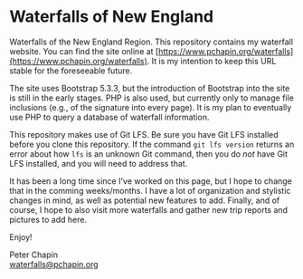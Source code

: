 
# Waterfalls of New England

Waterfalls of the New England Region. This repository contains my waterfall website. You can
find the site online at
[https://www.pchapin.org/waterfalls](https://www.pchapin.org/waterfalls). It is my intention to
keep this URL stable for the foreseeable future.

The site uses Bootstrap 5.3.3, but the introduction of Bootstrap into the site is still in the
early stages. PHP is also used, but currently only to manage file inclusions (e.g., of the
signature into every page). It is my plan to eventually use PHP to query a database of waterfall
information.

This repository makes use of Git LFS. Be sure you have Git LFS installed before you clone this
repository. If the command `git lfs version` returns an error about how `lfs` is an unknown Git
command, then you do *not* have Git LFS installed, and you will need to address that.

It has been a long time since I've worked on this page, but I hope to change that in the comming
weeks/months. I have a lot of organization and stylistic changes in mind, as well as potential
new features to add. Finally, and of course, I hope to also visit more waterfalls and gather new
trip reports and pictures to add here.

Enjoy!

Peter Chapin  
waterfalls@pchapin.org  
